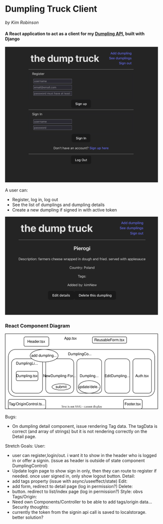# Dumpling Truck Client
_by Kim Robinson_

#### A React application to act as a client for my [Dumpling API](https://github.com/kimmykokonut/dumpling-api), built with Django

![Unstyled Home Page](./src/assets/images/signin.png)

A user can:
- Register, log in, log out
- See the list of dumplings and dumpling details
- Create a new dumpling if signed in with active token

![Wip Detail Page](./src/assets/images/detail.png)


### React Component Diagram
![Component Diagram](./src/assets/diagram.drawio.svg)

Bugs:
* On dumpling detail component, issue rendering Tag data.  The tagData is correct (and array of strings) but it is not rendering correctly on the Detail page.

Stretch Goals:
User:
  * user can register,login/out. i want it to show in the header who is logged in or offer a signin. (issue as header is outside of state component DumplingControl)
  * Update login page to show sign in only, then they can route to register if needed. once user signed in, only show logout button.
Detail: 
  * add tags property (issue with async/useeffect/state)
Edit:
  * add form, redirect to detail page (log in permission?)
Delete:
  * button. redirect to list/index page (log in permission?)
Style: obvs
Tags/Origin: 
  * Need own Components/Controller to be able to add tags/origin data...
Security thoughts: 
  * currently the token from the signin api call is saved to localstorage. better solution?
